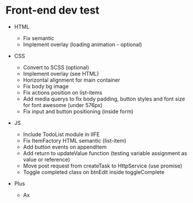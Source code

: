 # Front-end dev test

* HTML
  * Fix semantic
  * Implement overlay (loading animation - optional)

* CSS 
  * Convert to SCSS (optional)
  * Implement overlay (see HTML)
  * Horizontal alignment for main container
  * Fix body bg image
  * Fix actions position on list-items
  * Add media querys to fix body padding, button styles and font size for font awesome (under 576px)
  * Fix input and button positioning (inside form)

* JS
  * Include TodoList module in IIFE
  * Fix ItemFactory HTML semantic (list-item)
  * Add button events on appendItem
  * Add return to updateValue function (testing variable assignment as value or reference)
  * Move post request from createTask to HttpService (use promise)
  * Toggle completed class on btnEdit inside toggleComplete

* Plus
  * Ax
